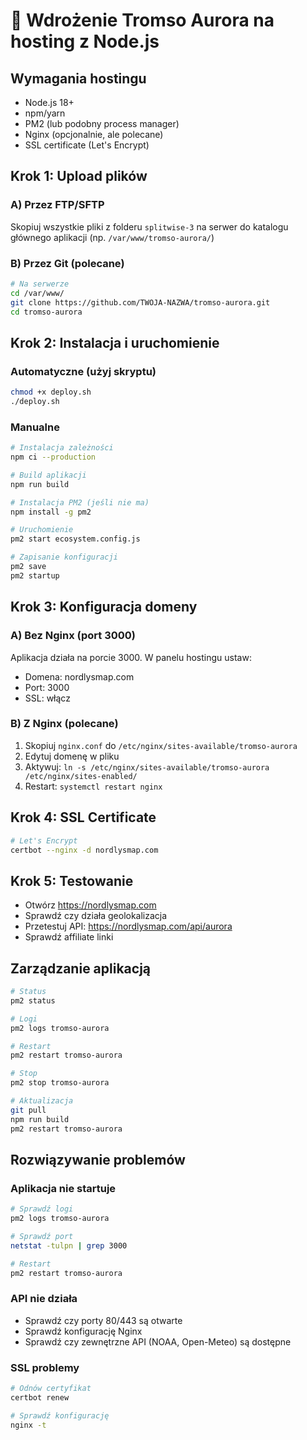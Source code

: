 # 🚀 Wdrożenie Tromso Aurora na hosting z Node.js

## Wymagania hostingu
- Node.js 18+ 
- npm/yarn
- PM2 (lub podobny process manager)
- Nginx (opcjonalnie, ale polecane)
- SSL certificate (Let's Encrypt)

## Krok 1: Upload plików

### A) Przez FTP/SFTP
Skopiuj wszystkie pliki z folderu `splitwise-3` na serwer do katalogu głównego aplikacji (np. `/var/www/tromso-aurora/`)

### B) Przez Git (polecane)
```bash
# Na serwerze
cd /var/www/
git clone https://github.com/TWOJA-NAZWA/tromso-aurora.git
cd tromso-aurora
```

## Krok 2: Instalacja i uruchomienie

### Automatyczne (użyj skryptu)
```bash
chmod +x deploy.sh
./deploy.sh
```

### Manualne
```bash
# Instalacja zależności
npm ci --production

# Build aplikacji
npm run build

# Instalacja PM2 (jeśli nie ma)
npm install -g pm2

# Uruchomienie
pm2 start ecosystem.config.js

# Zapisanie konfiguracji
pm2 save
pm2 startup
```

## Krok 3: Konfiguracja domeny

### A) Bez Nginx (port 3000)
Aplikacja działa na porcie 3000. W panelu hostingu ustaw:
- Domena: nordlysmap.com
- Port: 3000
- SSL: włącz

### B) Z Nginx (polecane)
1. Skopiuj `nginx.conf` do `/etc/nginx/sites-available/tromso-aurora`
2. Edytuj domenę w pliku
3. Aktywuj: `ln -s /etc/nginx/sites-available/tromso-aurora /etc/nginx/sites-enabled/`
4. Restart: `systemctl restart nginx`

## Krok 4: SSL Certificate
```bash
# Let's Encrypt
certbot --nginx -d nordlysmap.com
```

## Krok 5: Testowanie
- Otwórz https://nordlysmap.com
- Sprawdź czy działa geolokalizacja
- Przetestuj API: https://nordlysmap.com/api/aurora
- Sprawdź affiliate linki

## Zarządzanie aplikacją
```bash
# Status
pm2 status

# Logi
pm2 logs tromso-aurora

# Restart
pm2 restart tromso-aurora

# Stop
pm2 stop tromso-aurora

# Aktualizacja
git pull
npm run build
pm2 restart tromso-aurora
```

## Rozwiązywanie problemów

### Aplikacja nie startuje
```bash
# Sprawdź logi
pm2 logs tromso-aurora

# Sprawdź port
netstat -tulpn | grep 3000

# Restart
pm2 restart tromso-aurora
```

### API nie działa
- Sprawdź czy porty 80/443 są otwarte
- Sprawdź konfigurację Nginx
- Sprawdź czy zewnętrzne API (NOAA, Open-Meteo) są dostępne

### SSL problemy
```bash
# Odnów certyfikat
certbot renew

# Sprawdź konfigurację
nginx -t
```

